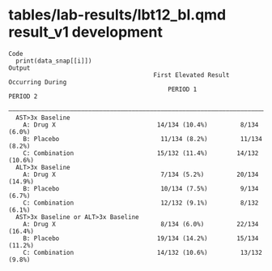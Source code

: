 # tables/lab-results/lbt12_bl.qmd result_v1 development

    Code
      print(data_snap[[i]])
    Output
                                            First Elevated Result Occurring During  
                                                PERIOD 1              PERIOD 2      
      ——————————————————————————————————————————————————————————————————————————————
      AST>3x Baseline                                                               
        A: Drug X                            14/134 (10.4%)         8/134 (6.0%)    
        B: Placebo                            11/134 (8.2%)         11/134 (8.2%)   
        C: Combination                       15/132 (11.4%)        14/132 (10.6%)   
      ALT>3x Baseline                                                               
        A: Drug X                             7/134 (5.2%)         20/134 (14.9%)   
        B: Placebo                            10/134 (7.5%)         9/134 (6.7%)    
        C: Combination                        12/132 (9.1%)         8/132 (6.1%)    
      AST>3x Baseline or ALT>3x Baseline                                            
        A: Drug X                             8/134 (6.0%)         22/134 (16.4%)   
        B: Placebo                           19/134 (14.2%)        15/134 (11.2%)   
        C: Combination                       14/132 (10.6%)         13/132 (9.8%)   

